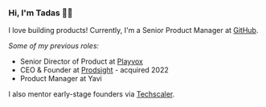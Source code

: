 ### Hi, I'm Tadas 👋👋

I love building products! Currently, I'm a Senior Product Manager at [GitHub](https://github.com).

_Some of my previous roles:_
- Senior Director of Product at [Playvox](https://www.playvox.com/)
- CEO & Founder at [Prodsight](https://www.linkedin.com/company/prodsight/) - acquired 2022
- Product Manager at Yavi

I also mentor early-stage founders via [Techscaler](https://www.techscaler.co.uk/).
